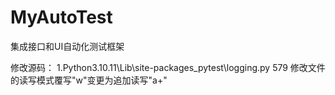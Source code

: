 # MyAutoTest
集成接口和UI自动化测试框架

修改源码：
1.Python3.10.11\Lib\site-packages\_pytest\logging.py 579 修改文件的读写模式覆写"w"变更为追加读写"a+"